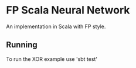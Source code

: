FP Scala Neural Network
====

An implementation in Scala with FP style.

Running
-------

To run the XOR example use 'sbt test'